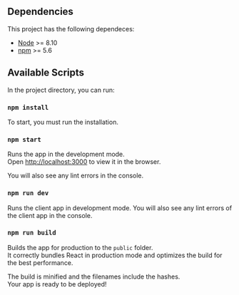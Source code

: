 ## Dependencies

This project has the following dependeces:

  - [Node](https://nodejs.org/en/) >= 8.10 
  - [npm](https://www.npmjs.com/get-npm) >= 5.6

## Available Scripts

In the project directory, you can run:

### `npm install`

To start, you must run the installation.

### `npm start`

Runs the app in the development mode.<br>
Open [http://localhost:3000](http://localhost:3000) to view it in the browser.

You will also see any lint errors in the console.

### `npm run dev`

Runs the client app in development mode.
You will also see any lint errors of the client app in the console.

### `npm run build`

Builds the app for production to the `public` folder. <br>
It correctly bundles React in production mode and optimizes the build for the best performance.

The build is minified and the filenames include the hashes.<br>
Your app is ready to be deployed!
